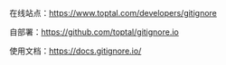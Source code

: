 在线站点：<https://www.toptal.com/developers/gitignore>

自部署：<https://github.com/toptal/gitignore.io>

使用文档：<https://docs.gitignore.io/>